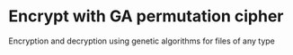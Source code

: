 # Encrypt with GA permutation cipher

Encryption and decryption using genetic algorithms for files of any type
